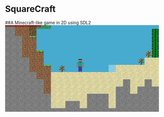 # SquareCraft
##A Minecraft-like game in 2D using SDL2
![image](https://raw.githubusercontent.com/AdamYuan/SquareCraft/master/screenshot/1.jpg)
